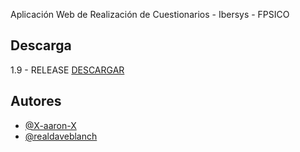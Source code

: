 Aplicación Web de Realización de Cuestionarios - Ibersys - FPSICO

## Descarga 
1.9 - RELEASE [DESCARGAR](https://github.com/realdaveblanch/ADC-1.8.5/releases/download/DESCARGAR-VERSION-FINAL/adc.zip)


## Autores

- [@X-aaron-X](https://github.com/X-aaron-X)
- [@realdaveblanch](https://github.com/realdaveblanch)
